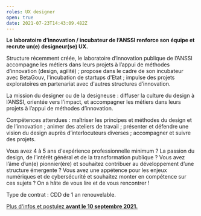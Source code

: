 ```yaml
---
roles: UX designer
open: true
date: 2021-07-23T14:43:09.482Z
---
```

**Le laboratoire d’innovation / incubateur de l’ANSSI renforce son équipe et recrute un(e) designeur(se) UX.**

Structure récemment créée, le laboratoire d’innovation publique de l’ANSSI accompagne les métiers dans leurs projets à l’appui de méthodes d’innovation (design, agilité) ; propose dans le cadre de son incubateur avec BetaGouv, l'incubation de startups d'Etat ; impulse des projets exploratoires en partenariat avec d'autres structures d’innovation.

La mission du designer ou de la designeuse : diffuser la culture du design à l’ANSSI, orientée vers l'impact, et accompagner les métiers dans leurs projets à l’appui de méthodes d’innovation.

Compétences attendues : maîtriser les principes et méthodes du design et de l’innovation ; animer des ateliers de travail ; présenter et défendre une vision du design auprès d’interlocuteurs diverses ; accompagner et suivre des projets.

Vous avez 4 à 5 ans d'expérience professionnelle minimum ? La passion du design, de l’intérêt général et de la transformation publique ? Vous avez l’âme d’un(e) pionnier(ère) et souhaitez contribuer au développement d’une structure émergente ? Vous avez une appétence pour les enjeux numériques et de cybersécurité et souhaitez monter en compétence sur ces sujets ? On a hâte de vous lire et de vous rencontrer !

Type de contrat : CDD de 1 an renouvelable.

[Plus d'infos et postulez **avant le 10 septembre 2021.**](https://talents.ssi.gouv.fr/offresdemploi/ux-designer-f-h)
